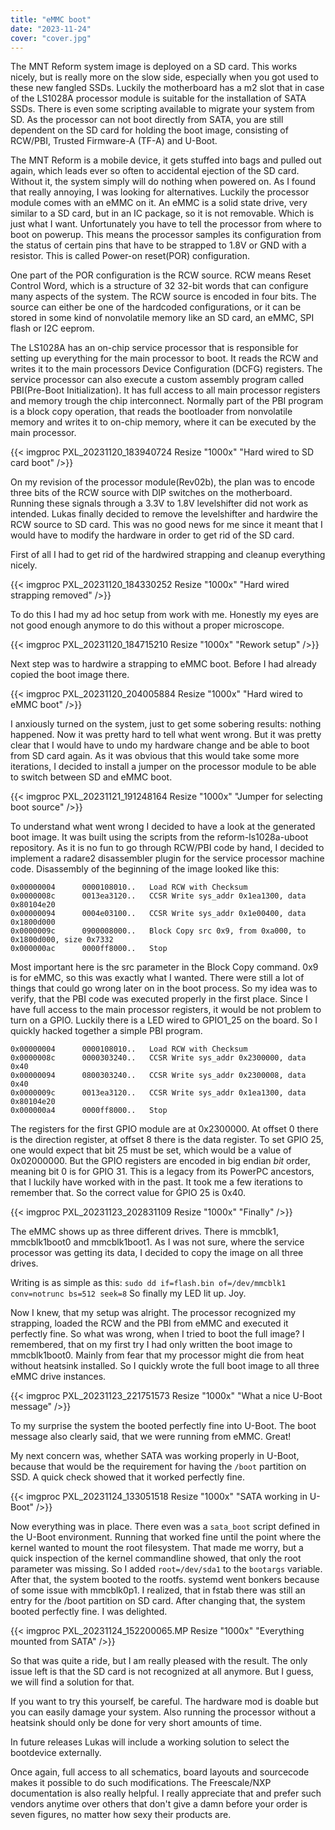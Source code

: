 ```yaml
---
title: "eMMC boot"
date: "2023-11-24"
cover: "cover.jpg"
---
```


The MNT Reform system image is deployed on a SD card. This works nicely, but is
really more on the slow side, especially when you got used to these new fangled
SSDs. Luckily the motherboard has a m2 slot that in case of the LS1028A
processor module is suitable for the installation of SATA SSDs.
There is even some scripting available to migrate your system from SD.
As the processor can not boot directly from SATA, you are
still dependent on the SD card for holding the boot image, consisting of
RCW/PBI, Trusted Firmware-A (TF-A) and U-Boot.

The MNT Reform is a mobile device, it gets stuffed into bags and pulled out
again, which leads ever so often to accidental ejection of the SD card.
Without it, the system simply will do nothing when powered on. As I found that
really annoying, I was looking for alternatives. Luckily the processor module
comes with an eMMC on it. An eMMC is a solid state drive, very similar to a SD
card, but in an IC package, so it is not removable. Which is just what I want.
Unfortunately you have to tell the processor from where to boot on powerup.
This means the processor samples its configuration from the status of certain pins
that have to be strapped to 1.8V or GND with a resistor. This is called
Power-on reset(POR) configuration.

One part of the POR configuration is the RCW source. RCW means Reset Control
Word, which is a structure of 32 32-bit words that can configure many
aspects of the system. The RCW source is encoded in four bits. The source can either
be one of the hardcoded configurations, or it can be stored in some kind of nonvolatile
memory like an SD card, an eMMC, SPI flash or I2C eeprom.

The LS1028A has an on-chip service processor that is responsible for setting up
everything for the main processor to boot. It reads the RCW and writes it to
the main processors Device Configuration (DCFG) registers. The service processor 
can also execute a custom assembly program called PBI(Pre-Boot Initialization).
It has full access to all main processor registers and memory trough the chip
interconnect. Normally part of the PBI program is a block copy operation, that
reads the bootloader from nonvolatile memory and writes it to on-chip memory,
where it can be executed by the main processor.

{{< imgproc PXL_20231120_183940724 Resize "1000x" "Hard wired to SD card boot" />}}

On my revision of the processor module(Rev02b), the plan was to encode three bits
of the RCW source with DIP switches on the motherboard. Running these signals
through a 3.3V to 1.8V levelshifter did not work as intended. Lukas finally
decided to remove the levelshifter and hardwire the RCW source to SD card.
This was no good news for me since it meant that I would have to modify the
hardware in order to get rid of the SD card.

First of all I had to get rid of the hardwired strapping and cleanup everything
nicely.

{{< imgproc PXL_20231120_184330252 Resize "1000x" "Hard wired strapping removed" />}}

To do this I had my ad hoc setup from work with me. Honestly my eyes are not
good enough anymore to do this without a proper microscope.

{{< imgproc PXL_20231120_184715210 Resize "1000x" "Rework setup" />}}

Next step was to hardwire a strapping to eMMC boot. Before I had already copied
the boot image there.

{{< imgproc PXL_20231120_204005884 Resize "1000x" "Hard wired to eMMC boot" />}}

I anxiously turned on the system, just to get some sobering results: nothing happened.
Now it was pretty hard to tell what went wrong. But it was pretty clear that I
would have to undo my hardware change and be able to boot from SD card again.
As it was obvious that this would take some more iterations, I decided to install
a jumper on the processor module to be able to switch between SD and eMMC boot.

{{< imgproc PXL_20231121_191248164 Resize "1000x" "Jumper for selecting boot source" />}}

To understand what went wrong I decided to have a look at the generated boot image.
It was built using the scripts from the reform-ls1028a-uboot repository.
As it is no fun to go through RCW/PBI code by hand, I decided to implement a
radare2 disassembler plugin for the service processor machine code.
Disassembly of the beginning of the image looked like this:

```
0x00000004      0000108010..   Load RCW with Checksum
0x0000008c      0013ea3120..   CCSR Write sys_addr 0x1ea1300, data 0x80104e20
0x00000094      0004e03100..   CCSR Write sys_addr 0x1e00400, data 0x1800d000
0x0000009c      0900008000..   Block Copy src 0x9, from 0xa000, to 0x1800d000, size 0x7332
0x000000ac      0000ff8000..   Stop
```

Most important here is the src parameter in the Block Copy command. 0x9 is for
eMMC, so this was exactly what I wanted. There were still a lot of things that
could go wrong later on in the boot process. So my idea was to verify, that the
PBI code was executed properly in the first place. Since I have full access to
the main processor registers, it would be not problem to turn on a GPIO. Luckily
there is a LED wired to GPIO1_25 on the board. So I quickly hacked together a
simple PBI program.

```
0x00000004      0000108010..   Load RCW with Checksum
0x0000008c      0000303240..   CCSR Write sys_addr 0x2300000, data 0x40
0x00000094      0800303240..   CCSR Write sys_addr 0x2300008, data 0x40
0x0000009c      0013ea3120..   CCSR Write sys_addr 0x1ea1300, data 0x80104e20
0x000000a4      0000ff8000..   Stop
```

The registers for the first GPIO module are at 0x2300000. At offset 0 there is the
direction register, at offset 8 there is the data register. To set GPIO 25, one
would expect that bit 25 must be set, which would be a value of 0x02000000.
But the GPIO registers are encoded in big endian *bit* order, meaning bit 0 is
for GPIO 31. This is a legacy from its PowerPC ancestors, that I luckily have
worked with in the past. It took me a few iterations to remember that. So the correct
value for ǴPIO 25 is 0x40.

{{< imgproc PXL_20231123_202831109 Resize "1000x" "Finally" />}}

The eMMC shows up as three different drives. There is mmcblk1, mmcblk1boot0 and
mmcblk1boot1. As I was not sure, where the service processor was getting its data,
I decided to copy the image on all three drives.

Writing is as simple as this:
`sudo dd if=flash.bin of=/dev/mmcblk1 conv=notrunc bs=512 seek=8`
So finally my LED lit up. Joy.

Now I knew, that my setup was alright. The processor recognized my strapping,
loaded the RCW and the PBI from eMMC and executed it perfectly fine.
So what was wrong, when I tried to boot the full image? I remembered, that on
my first try I had only written the boot image to mmcblk1boot0. Mainly from fear
that my processor might die from heat without heatsink installed.
So I quickly wrote the full boot image to all three eMMC drive instances.

{{< imgproc PXL_20231123_221751573 Resize "1000x" "What a nice U-Boot message" />}}

To my surprise the system the booted perfectly fine into U-Boot. The boot message
also clearly said, that we were running from eMMC. Great!

My next concern was, whether SATA was working properly in U-Boot, because that would
be the requirement for having the `/boot` partition on SSD. A quick check showed
that it worked perfectly fine.

{{< imgproc PXL_20231124_133051518 Resize "1000x" "SATA working in U-Boot" />}}

Now everything was in place. There even was a `sata_boot` script defined in the
U-Boot environment. Running that worked fine until the point where the kernel
wanted to mount the root filesystem. That made me worry, but a quick inspection
of the kernel commandline showed, that only the root parameter was missing.
So I added `root=/dev/sda1` to the `bootargs` variable. After that, the system
booted to the rootfs. systemd went bonkers because of some issue with mmcblk0p1.
I realized, that in fstab there was still an entry for the /boot partition on
SD card. After changing that, the system booted perfectly fine. I was delighted.

{{< imgproc PXL_20231124_152200065.MP Resize "1000x" "Everything mounted from SATA" />}}

So that was quite a ride, but I am really pleased with the result. The only
issue left is that the SD card is not recognized at all anymore. But I guess, we
will find a solution for that.

If you want to try this yourself, be careful. The hardware mod is doable but you
can easily damage your system. Also running the processor without a heatsink should
only be done for very short amounts of time.

In future releases Lukas will include a working solution to select the bootdevice
externally.

Once again, full access to all schematics, board layouts and sourcecode makes it
possible to do such modifications. The Freescale/NXP documentation is also really
helpful. I really appreciate that and prefer such vendors anytime
over others that don't give a damn before your order is seven figures, no matter
how sexy their products are.
